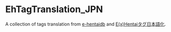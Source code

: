 # EhTagTranslation_JPN

A collection of tags translation from [e-hentaidb](https://e-hentaidb.com/tag/) and [E(x)Hentaiタグ日本語化](https://sleazyfork.org/ja/scripts/391216-e-x-hentaiタグ日本語化/code).
